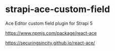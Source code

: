 # strapi-ace-custom-field

Ace Editor custom field plugin for Strapi 5

https://www.npmjs.com/package/react-ace

https://securingsincity.github.io/react-ace/
